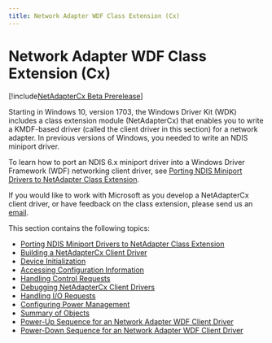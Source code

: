 ```yaml
---
title: Network Adapter WDF Class Extension (Cx)
---
```


# Network Adapter WDF Class Extension (Cx)


[!include[NetAdapterCx Beta Prerelease](../netcx-beta-prerelease.md)]

Starting in Windows 10, version 1703, the Windows Driver Kit (WDK) includes a class extension module (NetAdapterCx) that enables you to write a KMDF-based driver (called the client driver in this section) for a network adapter.
In previous versions of Windows, you needed to write an NDIS miniport driver.

To learn how to port an NDIS 6.x miniport driver into a Windows Driver Framework (WDF) networking client driver, see [Porting NDIS Miniport Drivers to NetAdapter Class Extension](porting-ndis-to-netadapter-cx.md).

If you would like to work with Microsoft as you develop a NetAdapterCx client driver, or have feedback on the class extension, please send us an [email](netadapter@microsoft.com).

This section contains the following topics:

* [Porting NDIS Miniport Drivers to NetAdapter Class Extension](porting-ndis-to-netadapter-cx.md)
* [Building a NetAdapterCx Client Driver](building-a-netadaptercx-client-driver.md)
* [Device Initialization](device-initialization.md)
* [Accessing Configuration Information](accessing-configuration-information.md)
* [Handling Control Requests](handling-control-requests.md)
* [Debugging NetAdapterCx Client Drivers](debugging-netadaptercx-client-drivers.md)
* [Handling I/O Requests](handling-i-o-requests.md)
* [Configuring Power Management](configuring-power-management.md)
* [Summary of Objects](summary-of-objects.md)
* [Power-Up Sequence for an Network Adapter WDF Client Driver](power-up-sequence-for-ndis-wdf-client-driver.md)
* [Power-Down Sequence for an Network Adapter WDF Client Driver](power-down-sequence-for-ndis-wdf-client-driver.md)
